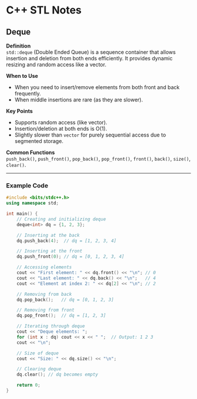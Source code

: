 # C++ STL Notes

## Deque

**Definition**  
`std::deque` (Double Ended Queue) is a sequence container that allows insertion and deletion from both ends efficiently. It provides dynamic resizing and random access like a vector.

**When to Use**  
- When you need to insert/remove elements from both front and back frequently.  
- When middle insertions are rare (as they are slower).  

**Key Points**  
- Supports random access (like vector).  
- Insertion/deletion at both ends is O(1).  
- Slightly slower than `vector` for purely sequential access due to segmented storage.  

**Common Functions**  
`push_back()`, `push_front()`, `pop_back()`, `pop_front()`, `front()`, `back()`, `size()`, `clear()`.

---

### Example Code

```cpp
#include <bits/stdc++.h>
using namespace std;

int main() {
    // Creating and initializing deque
    deque<int> dq = {1, 2, 3};

    // Inserting at the back
    dq.push_back(4);  // dq = [1, 2, 3, 4]

    // Inserting at the front
    dq.push_front(0); // dq = [0, 1, 2, 3, 4]

    // Accessing elements
    cout << "First element: " << dq.front() << "\n"; // 0
    cout << "Last element: " << dq.back() << "\n";   // 4
    cout << "Element at index 2: " << dq[2] << "\n"; // 2

    // Removing from back
    dq.pop_back();   // dq = [0, 1, 2, 3]

    // Removing from front
    dq.pop_front();  // dq = [1, 2, 3]

    // Iterating through deque
    cout << "Deque elements: ";
    for (int x : dq) cout << x << " ";  // Output: 1 2 3
    cout << "\n";

    // Size of deque
    cout << "Size: " << dq.size() << "\n";

    // Clearing deque
    dq.clear(); // dq becomes empty

    return 0;
}

